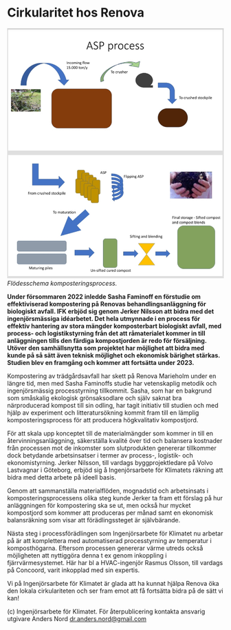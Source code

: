 # Cirkularitet hos Renova

![Flödesschema](2023_01_07_renova_process_overview.jpg)
*Flödesschema komposteringsprocess.*

**Under försommaren 2022 inledde Sasha Faminoff en förstudie om effektiviserad kompostering på Renovas behandlingsanläggning för biologiskt avfall. IFK erbjöd sig genom Jerker Nilsson att bidra med det ingenjörsmässiga idéarbetet. Det hela utmynnade i en process för effektiv hantering av stora mängder komposterbart biologiskt avfall, med process- och logistikstyrning från det att råmaterialet kommer in till anläggningen tills den färdiga kompostjorden är redo för försäljning. Utöver den samhällsnytta som projektet har möjlighet att bidra med kunde på så sätt även teknisk möjlighet och ekonomisk bärighet stärkas. Studien blev en framgång och kommer att fortsätta under 2023.**

Kompostering av trädgårdsavfall har skett på Renova Marieholm under en längre tid, men med Sasha Faminoffs studie har vetenskaplig metodik och ingenjörsmässig processtyrning tillkommit. Sasha, som har en bakgrund som småskalig ekologisk grönsaksodlare och själv saknat bra närproducerad kompost till sin odling, har tagit initiativ till studien och med hjälp av experiment och litteratursökning kommit fram till en lämplig komposteringsprocess för att producera högkvalitativ kompostjord.

För att skala upp konceptet till de materialmängder som kommer in till en återvinningsanläggning, säkerställa kvalité över tid och balansera kostnader från processen mot de inkomster som slutprodukten genererar tillkommer dock betydande arbetsinsatser i termer av process-, logistik- och ekonomistyrning. Jerker Nilsson, till vardags byggprojektledare på Volvo Lastvagnar i Göteborg, erbjöd sig å Ingenjörsarbete för Klimatets räkning att bidra med detta arbete på ideell basis.

Genom att sammanställa materialflöden, mognadstid och arbetsinsats i komposteringsprocessens olika steg kunde Jerker ta fram ett förslag på hur anläggningen för kompostering ska se ut, men också hur mycket kompostjord som kommer att produceras per månad samt en ekonomisk balansräkning som visar att förädlingssteget är självbärande. 

Nästa steg i processförädlingen som Ingenjörsarbete för Klimatet nu arbetar på är att komplettera med automatiserad processtyrning av temperatur i komposthögarna. Eftersom processen genererar värme utreds också möjligheten att nyttiggöra denna t ex genom inkoppling i fjärrvärmesystemet. Här har bl a HVAC-ingenjör Rasmus Olsson, till vardags på Concoord, varit inkopplad med sin expertis.

Vi på Ingenjörsarbete för Klimatet är glada att ha kunnat hjälpa Renova öka den lokala cirkulariteten och ser fram emot att få fortsätta bidra på de sätt vi kan!

(c) Ingenjörsarbete för Klimatet. För återpublicering kontakta ansvarig utgivare Anders Nord dr.anders.nord@gmail.com